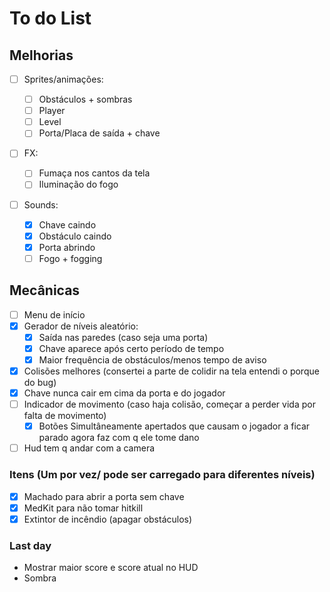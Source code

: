 # To do List

## Melhorias

- [ ] Sprites/animações:

  - [ ] Obstáculos + sombras
  - [ ] Player
  - [ ] Level
  - [ ] Porta/Placa de saída + chave

- [ ] FX:

  - [ ] Fumaça nos cantos da tela
  - [ ] Iluminação do fogo

- [ ] Sounds:
  - [x] Chave caindo
  - [x] Obstáculo caindo
  - [x] Porta abrindo
  - [ ] Fogo + fogging

## Mecânicas

- [ ] Menu de início
- [x] Gerador de níveis aleatório:
  - [x] Saída nas paredes (caso seja uma porta)
  - [x] Chave aparece após certo período de tempo
  - [x] Maior frequência de obstáculos/menos tempo de aviso
- [x] Colisões melhores (consertei a parte de colidir na tela entendi o porque do bug)
- [x] Chave nunca cair em cima da porta e do jogador
- [ ] Indicador de movimento (caso haja colisão, começar a perder vida por falta de movimento)
  - [x] Botões Simultâneamente apertados que causam o jogador a ficar parado agora faz com q ele tome dano
- [ ] Hud tem q andar com a camera

### Itens (Um por vez/ pode ser carregado para diferentes níveis)

- [x] Machado para abrir a porta sem chave
- [x] MedKit para não tomar hitkill
- [x] Extintor de incêndio (apagar obstáculos)

### Last day

- Mostrar maior score e score atual no HUD
- Sombra
